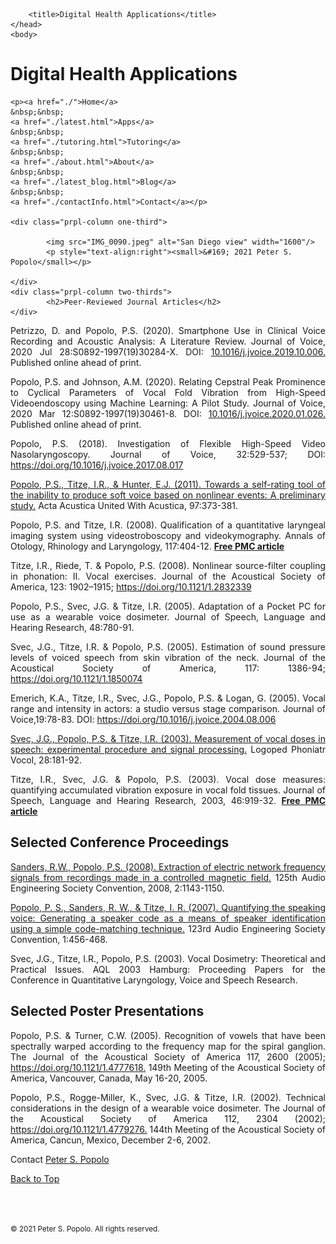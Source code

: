 
<html>
	<head>
		<meta charset="UTF-8" />
		<meta name="viewport" content="width=device-width, initial-scale=1, maximum-scale=1, user-scalable=no" />
		<meta http-equiv="X-UA-Compatible" content="IE=edge" />


		<title>Digital Health Applications</title>
	</head>
	<body>
	
<div class="prpl-row">
	<div class="prpl-column two-thirds">
			<h1>Digital Health Applications</h1>
	</div>
	
	<p><a href="./">Home</a>
	&nbsp;&nbsp;
	<a href="./latest.html">Apps</a>
	&nbsp;&nbsp;
	<a href="./tutoring.html">Tutoring</a>
	&nbsp;&nbsp;
	<a href="./about.html">About</a>
	&nbsp;&nbsp;
	<a href="./latest_blog.html">Blog</a>
	&nbsp;&nbsp;
	<a href="./contactInfo.html">Contact</a></p>
	
	<div class="prpl-column one-third">
	
  			<img src="IMG_0090.jpeg" alt="San Diego view" width="1600"/>
  			<p style="text-align:right"><small>&#169; 2021 Peter S. Popolo</small></p>

	</div>
	<div class="prpl-column two-thirds">
			<h2>Peer-Reviewed Journal Articles</h2>
	</div>
</div>

<div class="prpl-row">

<p style="text-align:justify">Petrizzo, D. and Popolo, P.S. (2020). Smartphone Use in Clinical Voice Recording and Acoustic Analysis: A Literature Review. Journal of Voice, 2020 Jul 28:S0892-1997(19)30284-X. DOI: <a href="https://doi.org/10.1016/j.jvoice.2019.10.006" target="_blank">10.1016/j.jvoice.2019.10.006.</a> Published online ahead of print. </p>

<p style="text-align:justify">Popolo, P.S. and Johnson, A.M. (2020). Relating Cepstral Peak Prominence to Cyclical Parameters of Vocal Fold Vibration from High-Speed Videoendoscopy using Machine Learning: A Pilot Study. Journal of Voice, 2020 Mar 12:S0892-1997(19)30461-8. DOI: <a href="https://doi.org/10.1016/j.jvoice.2020.01.026" target="_blank">10.1016/j.jvoice.2020.01.026.</a> Published online ahead of print.</p>

<p style="text-align:justify">Popolo, P.S. (2018). Investigation of Flexible High-Speed Video Nasolaryngoscopy. Journal of Voice, 32:529-537; DOI: <a href="https://www.jvoice.org/article/S0892-1997(17)30284-9/fulltext" target="_blank">https://doi.org/10.1016/j.jvoice.2017.08.017</a></p>

<p style="text-align:justify"><a href="./PopoloTitzeHunter_ActaAcustica2011.pdf" target="_blank">Popolo, P.S., Titze, I.R., & Hunter, E.J. (2011). Towards a self-rating tool of the inability to produce soft voice based on nonlinear events: A preliminary study.</a> Acta Acustica United With Acustica, 97:373-381. </p>

<p style="text-align:justify">Popolo, P.S. and Titze, I.R. (2008). Qualification of a quantitative laryngeal imaging system using videostroboscopy and videokymography. Annals of Otology, Rhinology and Laryngology, 117:404-12. <a href="https://www.ncbi.nlm.nih.gov/pmc/articles/PMC2538379/" target="_blank"><b>Free PMC article</b></a></p>

<p style="text-align:justify">Titze, I.R., Riede, T. & Popolo, P.S. (2008). Nonlinear source-filter coupling in phonation: II. Vocal exercises. Journal of the Acoustical Society of America, 123: 1902–1915; <a href="https://doi.org/10.1121/1.2832339" target="_blank">https://doi.org/10.1121/1.2832339</a> </p>

<p style="text-align:justify">Popolo, P.S., Svec, J.G. & Titze, I.R. (2005). Adaptation of a Pocket PC for use as a wearable voice dosimeter. Journal of Speech, Language and Hearing Research, 48:780-91. </p>

<p style="text-align:justify">Svec, J.G., Titze, I.R. & Popolo, P.S. (2005). Estimation of sound pressure levels of voiced speech from skin vibration of the neck. Journal of the Acoustical Society of America, 117: 1386-94; <a href="https://doi.org/10.1121/1.1850074" target="_blank">https://doi.org/10.1121/1.1850074</a> </p>

<p style="text-align:justify">Emerich, K.A., Titze, I.R., Svec, J.G., Popolo, P.S. & Logan, G. (2005). Vocal range and intensity in actors: a studio versus stage comparison. Journal of Voice,19:78-83. DOI: <a href="https://www.jvoice.org/article/S0892-1997(04)00126-2/fulltext" target="_blank">https://doi.org/10.1016/j.jvoice.2004.08.006</a></p>

<p style="text-align:justify"><a href="/.SvecPopoloTitze2003-LPV-Meas of Vocal Doses in Speech" target="_balnk">Svec, J.G., Popolo, P.S. & Titze, I.R. (2003). Measurement of vocal doses in speech: experimental procedure and signal processing.</a> Logoped Phoniatr Vocol, 28:181-92. </p>

<p style="text-align:justify">Titze, I.R., Svec, J.G. & Popolo, P.S. (2003). Vocal dose measures: quantifying accumulated vibration exposure in vocal fold tissues. Journal of Speech, Language and Hearing Research, 2003, 46:919-32. <a href="https://www.ncbi.nlm.nih.gov/pmc/articles/PMC3158591/" target="_blank"><b>Free PMC article</b></a></p>

</div>

<div class="prpl-column two-thirds">
	<h2>Selected Conference Proceedings</h2>
</div>
	
<div class="prpl-row">

<p style="text-align:justify"><a href="./SandersPopolo_AES125_2008.pdf" target="_blank">Sanders, R.W., Popolo, P.S. (2008). Extraction of electric network frequency signals from recordings made in a controlled magnetic field.</a> 125th Audio Engineering Society Convention, 2008, 2:1143-1150. </p>

<p style="text-align:justify"><a href="./PopoloSandersTitze_AES123_2007.pdf" target="_blank">Popolo, P. S., Sanders, R. W., & Titze, I. R. (2007). Quantifying the speaking voice: Generating a speaker code as a means of speaker identification using a simple code-matching technique.</a> 123rd Audio Engineering Society Convention, 1:456-468.</p>

<p style="text-align:justify">Svec, J.G., Titze, I.R., Popolo, P.S. (2003). Vocal Dosimetry: Theoretical and Practical Issues. AQL 2003 Hamburg: Proceeding Papers for the Conference in Quantitative Laryngology, Voice and Speech Research. </p>

</div>

<div class="prpl-column two-thirds">
	<h2>Selected Poster Presentations</h2>
</div>
	
<div class="prpl-row">

<p style="text-align:justify">Popolo, P.S. & Turner, C.W. (2005). Recognition of vowels that have been spectrally warped according to the frequency map for the spiral ganglion. The Journal of the Acoustical Society of America 117, 2600 (2005); <a href="https://asa.scitation.org/doi/abs/10.1121/1.4777618" target="_blank"> https://doi.org/10.1121/1.4777618.</a> 149th Meeting of the Acoustical Society of America, Vancouver, Canada, May 16-20, 2005. </p>

<p style="text-align:justify">Popolo, P.S., Rogge-Miller, K., Svec, J.G. & Titze, I.R. (2002). Technical considerations in the design of a wearable voice dosimeter. The Journal of the Acoustical Society of America 112, 2304 (2002); <a href="https://asa.scitation.org/doi/abs/10.1121/1.4779276" target="_blank">https://doi.org/10.1121/1.4779276.</a> 144th Meeting of the Acoustical Society of America, Cancun, Mexico, December 2-6, 2002. </p>

</div>

<p>Contact <a href="mailto:peterpopolo@gmail.com?subject=Contact"> Peter S. Popolo</a></p>

<a href="./about_Pubs.html">Back to Top</a>

<br><br><p><small>&#169; 2021 Peter S. Popolo. All rights reserved.</small></p>








